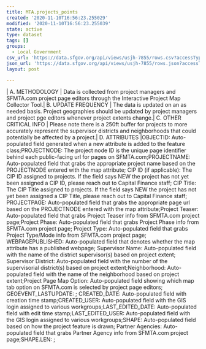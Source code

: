 ```yaml
---
title: MTA.projects_points
created: '2020-11-10T16:56:23.255029'
modified: '2020-11-10T16:56:23.255039'
state: active
type: dataset
tags: []
groups:
  - Local Government
csv_url: 'https://data.sfgov.org/api/views/usjh-7855/rows.csv?accessType=DOWNLOAD'
json_url: 'https://data.sfgov.org/api/views/usjh-7855/rows.json?accessType=DOWNLOAD'
layout: post

---
```

| A. METHODOLOGY | Data is collected from project managers and SFMTA.com project page editors through the Interactive Project Map Collector Tool.| B. UPDATE FREQUENCY | The data is updated on an as needed basis. Project geographies should be updated by project managers and project pge editors whenever project extents change.| C. OTHER CRITICAL INFO | Please note there is a 250ft buffer for projects to more accurately represent the supervisor districts and neighborhoods that could potentially be affected by a project.| D. ATTRIBUTES |OBJECTID: Auto-populated field generated when a new attribute is added to the feature class;PROJECTNODE: The project node ID is the unique page identifier behind each public-facing url for pages on SFMTA.com;PROJECTNAME: Auto-populated field that grabs the appropriate project name based on the PROJECTNODE entered with the map attribute; CIP ID (if applicable): The CIP ID assigned to projects. If the field says NEW the project has not yet been assigned a CIP ID, please reach out to Capital Finance staff; CIP Title: The CIP Title assigned to projects. If the field says NEW the project has not yet been assigned a CIP Title, please reach out to Capital Finance staff; PROJECTPAGE: Auto-populated field that grabs the appropriate page url based on the PROJECTNODE entered with the map attribute;Project Teaser: Auto-populated field that grabs Project Teaser info from SFMTA.com project page;Project Phase: Auto-populated field that grabs Project Phase info from SFMTA.com project page; Project Type: Auto-populated field that grabs Project Type/Mode info from SFMTA.com project page; WEBPAGEPUBLISHED: Auto-populated field that denotes whether the map attribute has a published webpage; Supervisor Name: Auto-populated field with the name of the district supervisor(s) based on project extent; Supervisor District: Auto-populated field with the number of the supervisorial district(s) based on project extent;Neighborhood: Auto-populated field with the name of the neighborhood based on project extent;Project Page Map Option: Auto-populated field showing which map tab option on SFMTA.com is selected by project page editors; GEOEVENT_LASTUPDATE: ; CREATED_DATE: Auto-populated field with creation time stamp;CREATED_USER: Auto-populated field with the GIS login assigned to various workgroups;LAST_EDITED_DATE: Auto-populated field with edit time stamp;LAST_EDITED_USER: Auto-populated field with the GIS login assigned to various workgroups;SHAPE: Auto-populated field based on how the project feature is drawn; Partner Agencies: Auto-populated field that grabs Partner Agency info from SFMTA.com project page;SHAPE.LEN: ;
